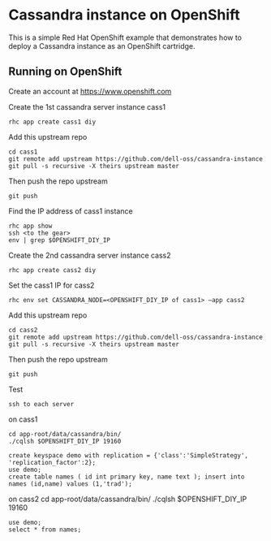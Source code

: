 Cassandra instance on OpenShift
===============================

This is a simple Red Hat OpenShift example that demonstrates how to deploy a Cassandra instance as an OpenShift cartridge.  


Running on OpenShift
----------------------------

Create an account at https://www.openshift.com

Create the 1st cassandra server instance cass1

    rhc app create cass1 diy

Add this upstream repo

    cd cass1
    git remote add upstream https://github.com/dell-oss/cassandra-instance
    git pull -s recursive -X theirs upstream master


Then push the repo upstream

    git push

Find the IP address of cass1 instance
   
    rhc app show
    ssh <to the gear>
    env | grep $OPENSHIFT_DIY_IP

Create the 2nd cassandra server instance cass2

    rhc app create cass2 diy
    
Set the cass1 IP for cass2

    rhc env set CASSANDRA_NODE=<OPENSHIFT_DIY_IP of cass1> —app cass2

Add this upstream repo

    cd cass2
    git remote add upstream https://github.com/dell-oss/cassandra-instance
    git pull -s recursive -X theirs upstream master


Then push the repo upstream

    git push


Test

    ssh to each server
    
  on cass1

    cd app-root/data/cassandra/bin/
    ./cqlsh $OPENSHIFT_DIY_IP 19160

    create keyspace demo with replication = {'class':'SimpleStrategy', 'replication_factor':2};
    use demo;
    create table names ( id int primary key, name text ); insert into names (id,name) values (1,'trad');

  on cass2
    cd app-root/data/cassandra/bin/
   ./cqlsh $OPENSHIFT_DIY_IP 19160

    use demo;
    select * from names;
    

	
    

    

